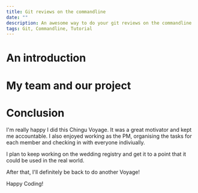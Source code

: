 ```yaml
---
title: Git reviews on the commandline
date: ""
description: An awesome way to do your git reviews on the commandline
tags: Git, Commandline, Tutorial
---
```


# An introduction

<!--
https://blog.jez/io/cli-code-review/
Working from the commandline
Basically re-hash the other blog post - should be a quick win
-->

# My team and our project


# Conclusion

I'm really happy I did this Chingu Voyage. It was a great motivator and kept me
accountable. I also enjoyed working as the PM, organising the tasks for each
member and checking in with everyone indiviually.

I plan to keep working on the wedding registry and get it to a point that it could
be used in the real world.

After that, I'll definitely be back to do another Voyage!

Happy Coding!
